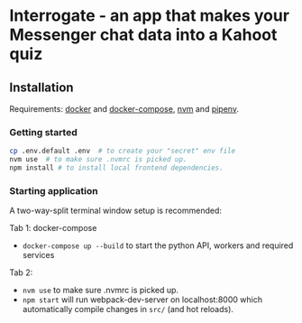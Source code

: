 # Interrogate - an app that makes your Messenger chat data into a Kahoot quiz

## Installation

Requirements: [docker](https://docs.docker.com/install/) and [docker-compose](https://docs.docker.com/compose/install/), [nvm](https://github.com/creationix/nvm#installation) and [pipenv](https://pipenv.readthedocs.io/en/latest/install/#installing-pipenv).

### Getting started

```bash
cp .env.default .env  # to create your "secret" env file
nvm use  # to make sure .nvmrc is picked up.
npm install # to install local frontend dependencies.
```

### Starting application

A two-way-split terminal window setup is recommended:

Tab 1: docker-compose

- `docker-compose up --build` to start the python API, workers and required services

Tab 2:

- `nvm use` to make sure .nvmrc is picked up.
- `npm start` will run webpack-dev-server on localhost:8000 which automatically compile changes in `src/` (and hot reloads).